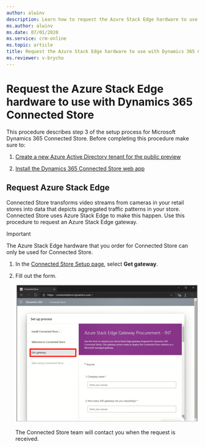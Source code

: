 ```yaml
---
author: alwinv
description: Learn how to request the Azure Stack Edge hardware to use with the Dynamics 365 Connected Store public preview.
ms.author: alwinv
ms.date: 07/01/2020
ms.service: crm-online
ms.topic: article
title: Request the Azure Stack Edge hardware to use with Dynamics 365 Connected Store
ms.reviewer: v-brycho
---
```


# Request the Azure Stack Edge hardware to use with Dynamics 365 Connected Store

This procedure describes step 3 of the setup process for Microsoft Dynamics 365 Connected Store. Before completing this procedure make sure to:

1. [Create a new Azure Active Directory tenant for the public preview](admin-create-new-tenant.md)

2. [Install the Dynamics 365 Connected Store web app](admin-install-web-app.md)

## Request Azure Stack Edge

Connected Store transforms video streams from cameras in your retail stores into data that depicts aggregated traffic patterns in your store. Connected Store uses Azure 
Stack Edge to make this happen. Use this procedure to request an Azure Stack Edge gateway.

> [!IMPORTANT]
> The Azure Stack Edge hardware that you order for Connected Store can only be used for Connected Store.

1. In the [Connected Store Setup page](https://go.microsoft.com/fwlink/?linkid=2128110), select **Get gateway**.

2. Fill out the form. 

     ![Get gateway command and Azure Stack Edge procurement form](media/get-gateway.PNG "Get gateway command and Azure Stack Edge procurement form")
     
   The Connected Store team will contact you when the request is received.
